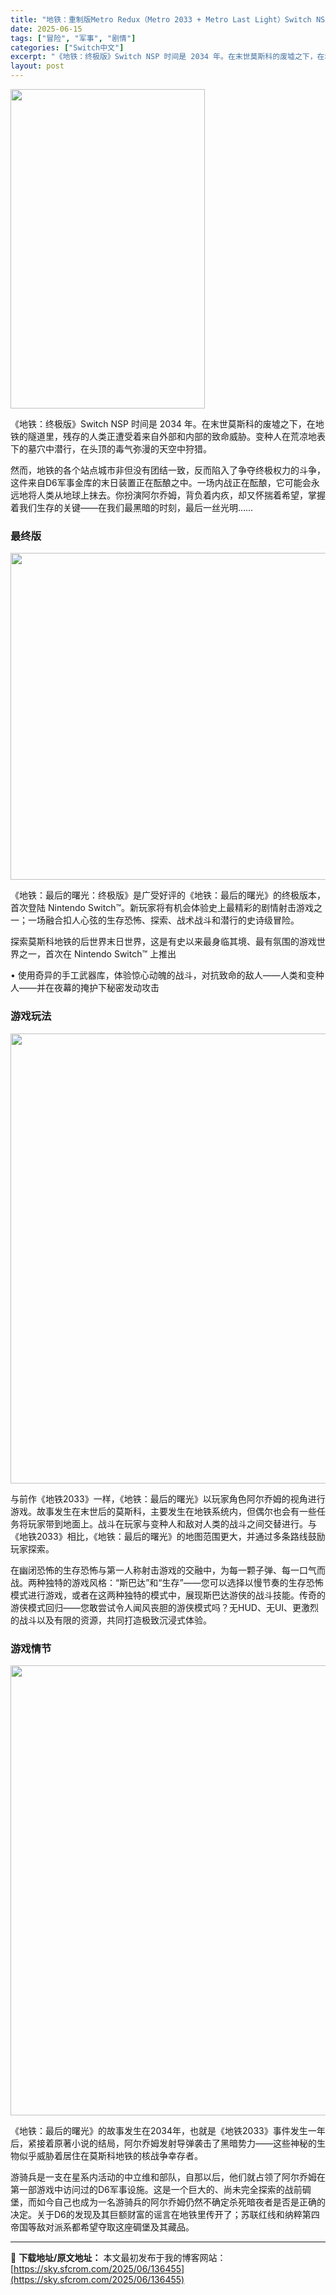 ```yaml
---
title: "地铁：重制版Metro Redux（Metro 2033 + Metro Last Light）Switch NSP中文"
date: 2025-06-15
tags: ["冒险", "军事", "剧情"]
categories: ["Switch中文"]
excerpt: "《地铁：终极版》Switch NSP 时间是 2034 年。在末世莫斯科的废墟之下，在地铁的隧道里，残存的人类正遭受着来自外部和内部的致命威胁。变种人在荒凉地表下的墓穴中潜行，在头顶的毒气弥漫的天空中狩猎。 然而，地铁的各个站点城市非但没有团结一致，反而陷入了争夺终极权力的斗争，这件来自D6军事金库&hellip;"
layout: post
---
```


<img class="aligncenter size-full wp-image-136459" src="https://sky.sfcrom.com/wp-content/uploads/2025/06/2025061509125413.webp" alt="" width="311" height="511" />

《地铁：终极版》Switch NSP 时间是 2034 年。在末世莫斯科的废墟之下，在地铁的隧道里，残存的人类正遭受着来自外部和内部的致命威胁。变种人在荒凉地表下的墓穴中潜行，在头顶的毒气弥漫的天空中狩猎。

然而，地铁的各个站点城市非但没有团结一致，反而陷入了争夺终极权力的斗争，这件来自D6军事金库的末日装置正在酝酿之中。一场内战正在酝酿，它可能会永远地将人类从地球上抹去。你扮演阿尔乔姆，背负着内疚，却又怀揣着希望，掌握着我们生存的关键——在我们最黑暗的时刻，最后一丝光明……
<h3>最终版</h3>
<img class="aligncenter size-full wp-image-136456" src="https://sky.sfcrom.com/wp-content/uploads/2025/06/2025061509125185.webp" alt="" width="930" height="523" />

《地铁：最后的曙光：终极版》是广受好评的《地铁：最后的曙光》的终极版本，首次登陆 Nintendo Switch™。新玩家将有机会体验史上最精彩的剧情射击游戏之一；一场融合扣人心弦的生存恐怖、探索、战术战斗和潜行的史诗级冒险。

探索莫斯科地铁的后世界末日世界，这是有史以来最身临其境、最有氛围的游戏世界之一，首次在 Nintendo Switch™ 上推出

• 使用奇异的手工武器库，体验惊心动魄的战斗，对抗致命的敌人——人类和变种人——并在夜幕的掩护下秘密发动攻击
<h3>游戏玩法</h3>
<img class="aligncenter size-full wp-image-136458" src="https://sky.sfcrom.com/wp-content/uploads/2025/06/2025061509125325.webp" alt="" width="1280" height="720" />

与前作《地铁2033》一样，《地铁：最后的曙光》以玩家角色阿尔乔姆的视角进行游戏。故事发生在末世后的莫斯科，主要发生在地铁系统内，但偶尔也会有一些任务将玩家带到地面上。战斗在玩家与变种人和敌对人类的战斗之间交替进行。与《地铁2033》相比，《地铁：最后的曙光》的地图范围更大，并通过多条路线鼓励玩家探索。

在幽闭恐怖的生存恐怖与第一人称射击游戏的交融中，为每一颗子弹、每一口气而战。两种独特的游戏风格：“斯巴达”和“生存”——您可以选择以慢节奏的生存恐怖模式进行游戏，或者在这两种独特的模式中，展现斯巴达游侠的战斗技能。传奇的游侠模式回归——您敢尝试令人闻风丧胆的游侠模式吗？无HUD、无UI、更激烈的战斗以及有限的资源，共同打造极致沉浸式体验。
<h3>游戏情节</h3>
<img class="aligncenter size-full wp-image-136457" src="https://sky.sfcrom.com/wp-content/uploads/2025/06/2025061509125135.webp" alt="" width="1280" height="720" />

《地铁：最后的曙光》的故事发生在2034年，也就是《地铁2033》事件发生一年后，紧接着原著小说的结局，阿尔乔姆发射导弹袭击了黑暗势力——这些神秘的生物似乎威胁着居住在莫斯科地铁的核战争幸存者。

游骑兵是一支在星系内活动的中立维和部队，自那以后，他们就占领了阿尔乔姆在第一部游戏中访问过的D6军事设施。这是一个巨大的、尚未完全探索的战前碉堡，而如今自己也成为一名游骑兵的阿尔乔姆仍然不确定杀死暗夜者是否是正确的决定。关于D6的发现及其巨额财富的谣言在地铁里传开了；苏联红线和纳粹第四帝国等敌对派系都希望夺取这座碉堡及其藏品。

---
📖 **下载地址/原文地址：** 本文最初发布于我的博客网站：[https://sky.sfcrom.com/2025/06/136455](https://sky.sfcrom.com/2025/06/136455)
